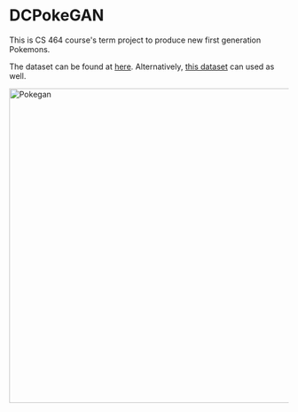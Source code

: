 # DCPokeGAN
This is CS 464 course's term project to produce new first generation Pokemons. 

The dataset can be found at [here](https://www.kaggle.com/lantian773030/pokemonclassification). Alternatively, [this dataset](https://www.kaggle.com/kvpratama/pokemon-images-dataset) can used as well.


<img width="568" alt="Pokegan" src="https://user-images.githubusercontent.com/77360680/118488295-43da0780-b724-11eb-839a-09c07dd5164c.png">
